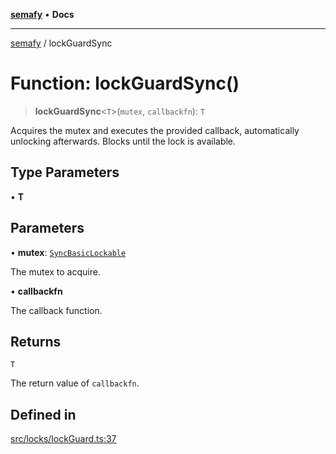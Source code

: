 [**semafy**](../README.md) • **Docs**

***

[semafy](../globals.md) / lockGuardSync

# Function: lockGuardSync()

> **lockGuardSync**\<`T`\>(`mutex`, `callbackfn`): `T`

Acquires the mutex and executes the provided callback, automatically
unlocking afterwards. Blocks until the lock is available.

## Type Parameters

• **T**

## Parameters

• **mutex**: [`SyncBasicLockable`](../interfaces/SyncBasicLockable.md)

The mutex to acquire.

• **callbackfn**

The callback function.

## Returns

`T`

The return value of `callbackfn`.

## Defined in

[src/locks/lockGuard.ts:37](https://github.com/havelessbemore/semafy/blob/ed2c4022daf1bce6090ddce7f0fb37904e05ad7c/src/locks/lockGuard.ts#L37)
